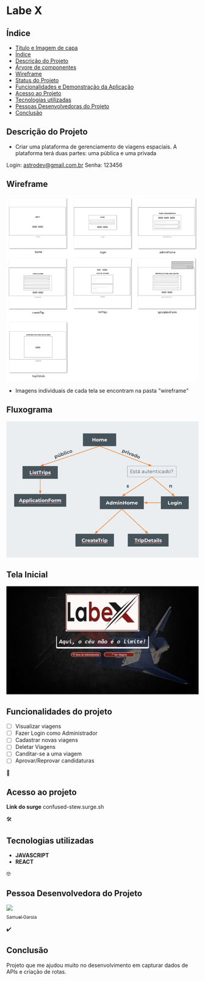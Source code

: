 # Labe X

## Índice

* [Título e Imagem de capa](#e-commerce)
* [Índice](#índice)
* [Descrição do Projeto](#descrição-do-projeto)
* [Árvore de componentes](#árvore-de-componentes)
* [Wireframe](#wireframe)
* [Status do Projeto](#status-do-projeto)
* [Funcionalidades e Demonstração da Aplicação](#funcionalidades-do-projeto)
* [Acesso ao Projeto](#acesso-ao-projeto)
* [Tecnologias utilizadas](#tecnologias-utilizadas)
* [Pessoas Desenvolvedoras do Projeto](#pessoas-desenvolvedoras-do-projeto)
* [Conclusão](#conclusão)



## Descrição do Projeto

- Criar uma plataforma de gerenciamento de viagens espaciais. A plataforma terá duas partes: uma pública e uma privada

Login: astrodev@gmail.com.br
Senha: 123456

## Wireframe
![Wireframe](/src/wireframe/telas.png)

- Imagens individuais de cada tela se encontram na pasta "wireframe"

## Fluxograma
![Arvore de componentes](/src/wireframe/fluxograma.png)


## Tela Inicial

![Tela Inicial](/src/img/Tela.jpg)


## Funcionalidades do projeto

- [ ] Visualizar viagens
- [ ] Fazer Login como Administrador
- [ ] Cadastrar novas viagens
- [ ] Deletar Viagens
- [ ] Canditar-se a uma viagem
- [ ] Aprovar/Reprovar candidaturas

📁
## Acesso ao projeto

**Link do surge**
confused-stew.surge.sh

🛠️
## Tecnologias utilizadas

- **JAVASCRIPT**
- **REACT** 

🤓
## Pessoa Desenvolvedora do Projeto

 [<img src="https://avatars.githubusercontent.com/u/102331990?v=4" width=115><br><sub>Samuel Garcia</sub>](https://github.com/Samuca010) 


✔️
## Conclusão

Projeto que me ajudou muito no desenvolvimento em capturar dados de APIs e criação de rotas.

